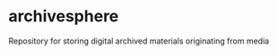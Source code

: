 archivesphere
=============

Repository for storing digital archived materials originating from media
